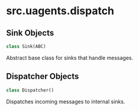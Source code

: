 <a id="src.uagents.dispatch"></a>

# src.uagents.dispatch

<a id="src.uagents.dispatch.Sink"></a>

## Sink Objects

```python
class Sink(ABC)
```

Abstract base class for sinks that handle messages.

<a id="src.uagents.dispatch.Dispatcher"></a>

## Dispatcher Objects

```python
class Dispatcher()
```

Dispatches incoming messages to internal sinks.



